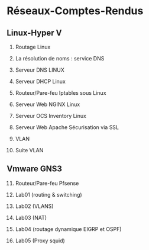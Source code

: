 # Réseaux-Comptes-Rendus 

## Linux-Hyper V

1. Routage Linux

2. La résolution de noms : service DNS

3. Serveur DNS LINUX

4. Serveur DHCP Linux

5. Routeur/Pare-feu Iptables sous Linux

6. Serveur Web NGINX Linux

7. Serveur OCS Inventory Linux

8. Serveur Web Apache Sécurisation via SSL

9. VLAN

10. Suite VLAN

## Vmware GNS3

11. Routeur/Pare-feu Pfsense

12. Lab01 (routing & switching)

13. Lab02 (VLANS)

14. Lab03 (NAT)

15. Lab04 (routage dynamique EIGRP et OSPF)

16. Lab05 (Proxy squid)